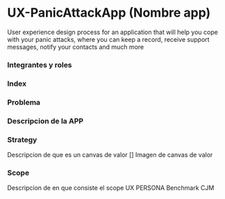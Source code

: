 # UX-PanicAttackApp (Nombre app)
User experience design process for an application that will help you cope with your panic attacks, where you can keep a record, receive support messages, notify your contacts and much more

### Integrantes y roles

### Index

### Problema

### Descripcion de la APP

### Strategy 
Descripcion de que es un canvas de valor 
[] Imagen de canvas de valor

### Scope 
Descripcion de en que consiste el scope 
UX PERSONA
Benchmark 
CJM 
